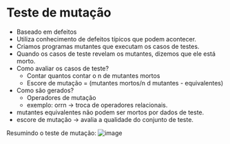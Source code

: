 # Teste de mutação

- Baseado em defeitos
- Utiliza conhecimento de defeitos típicos que podem acontecer.
- Criamos programas mutantes que executam os casos de testes.
- Quando os casos de teste revelam os mutantes, dizemos que ele está morto.
- Como avaliar os casos de teste?
    - Contar quantos contar o n de mutantes mortos
    - Escore de mutação = (mutantes mortos/n d mutantes - equivalentes)
- Como são gerados?
    - Operadores de mutação
    - exemplo: orrn -> troca de operadores relacionais.
- mutantes equivalentes não podem ser mortos por dados de teste.
- escore de mutação -> avalia a qualidade do conjunto de teste.  

Resumindo o teste de mutação:
![image](https://user-images.githubusercontent.com/19277439/183415714-7a7ecdec-15e7-45b3-89fe-56b072a8cf93.png)

